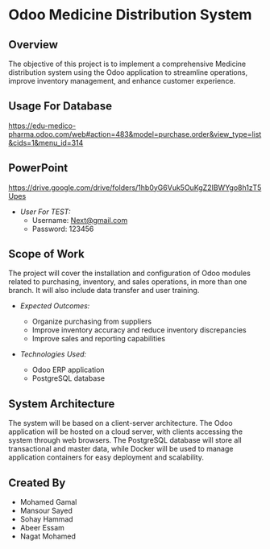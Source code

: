 # Odoo Medicine Distribution System

## Overview
The objective of this project is to implement a comprehensive Medicine distribution system using the Odoo application to streamline operations, improve inventory management, and enhance customer experience.

## Usage For Database
https://edu-medico-pharma.odoo.com/web#action=483&model=purchase.order&view_type=list&cids=1&menu_id=314
## PowerPoint 
https://drive.google.com/drive/folders/1hb0yG6Vuk5OuKgZ2IBWYgo8h1zT5Upes

* *User For TEST:*
  * Username: Next@gmail.com
  * Password:  123456

## Scope of Work
The project will cover the installation and configuration of Odoo modules related to purchasing, inventory, and sales operations, in more than one branch. It will also include data transfer and user training.

* *Expected Outcomes:*
  * Organize purchasing from suppliers
  * Improve inventory accuracy and reduce inventory discrepancies
  * Improve sales and reporting capabilities

* *Technologies Used:*
  * Odoo ERP application
  * PostgreSQL database

## System Architecture
The system will be based on a client-server architecture. The Odoo application will be hosted on a cloud server, with clients accessing the system through web browsers. The PostgreSQL database will store all transactional and master data, while Docker will be used to manage application containers for easy deployment and scalability.

## Created By
 * Mohamed Gamal 
 * Mansour Sayed
 * Sohay Hammad
 * Abeer Essam
 * Nagat Mohamed
